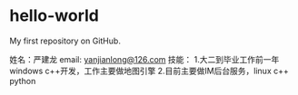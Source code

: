 hello-world
===========

My first repository on GitHub.

姓名：严建龙
email: yanjianlong@126.com
技能：
  1.大二到毕业工作前一年 windows c++开发，工作主要做地图引擎
  2.目前主要做IM后台服务，linux c++ python 
